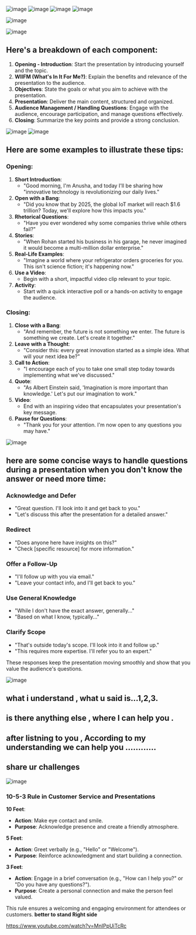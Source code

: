 ![image](https://github.com/anusha-tikarya/Soft_skills/assets/84814767/d0edd7da-e361-4cd7-bb4b-a75862b5f5c7)
![image](https://github.com/anusha-tikarya/Soft_skills/assets/84814767/80eb9954-408e-4210-b532-edfc8db1523e)
![image](https://github.com/anusha-tikarya/Soft_skills/assets/84814767/58cc076f-dc1d-459d-a87f-c7fa77ff865b)
![image](https://github.com/anusha-tikarya/Soft_skills/assets/84814767/604e5e27-d53d-4153-8589-ef1515a75bd7)

![image](https://github.com/anusha-tikarya/Soft_skills/assets/84814767/5d51c1bd-f157-43d8-a4a2-637c985b0987)


![image](https://github.com/anusha-tikarya/Soft_skills/assets/84814767/a3d26456-d53e-4ede-b84e-be97d4e360f9)

## Here's a breakdown of each component:

1. **Opening - Introduction**: Start the presentation by introducing yourself and the topic.
2. **WIIFM (What's In It For Me?)**: Explain the benefits and relevance of the presentation to the audience.
3. **Objectives**: State the goals or what you aim to achieve with the presentation.
4. **Presentation**: Deliver the main content, structured and organized.
5. **Audience Management / Handling Questions**: Engage with the audience, encourage participation, and manage questions effectively.
6. **Closing**: Summarize the key points and provide a strong conclusion.

![image](https://github.com/anusha-tikarya/Soft_skills/assets/84814767/b5e67de7-358c-4360-b339-d7bf52a81800)
![image](https://github.com/anusha-tikarya/Soft_skills/assets/84814767/36849667-a473-498f-9df9-e5e1953df5ab)
## Here are some examples to illustrate these tips:

### Opening:
1. **Short Introduction**: 
   - "Good morning, I'm Anusha, and today I'll be sharing how "innovative technology is revolutionizing our daily lives."
2. **Open with a Bang**:
   - "Did you know that by 2025, the global IoT market will reach $1.6 trillion? Today, we'll explore how this impacts you."
3. **Rhetorical Questions**:
   - "Have you ever wondered why some companies thrive while others fail?"
4. **Stories**:
   - "When Rohan started his business in his garage, he never imagined it would become a multi-million dollar enterprise."
5. **Real-Life Examples**:
   - "Imagine a world where your refrigerator orders groceries for you. This isn't science fiction; it's happening now."
6. **Use a Video**:
   - Begin with a short, impactful video clip relevant to your topic.
7. **Activity**:
   - Start with a quick interactive poll or a hands-on activity to engage the audience.

### Closing:
1. **Close with a Bang**:
   - "And remember, the future is not something we enter. The future is something we create. Let's create it together."
2. **Leave with a Thought**:
   - "Consider this: every great innovation started as a simple idea. What will your next idea be?"
3. **Call to Action**:
   - "I encourage each of you to take one small step today towards implementing what we've discussed."
4. **Quote**:
   - "As Albert Einstein said, 'Imagination is more important than knowledge.' Let's put our imagination to work."
5. **Video**:
   - End with an inspiring video that encapsulates your presentation's key message.
6. **Pause for Questions**:
   - "Thank you for your attention. I'm now open to any questions you may have."


![image](https://github.com/anusha-tikarya/Soft_skills/assets/84814767/2e78509f-b7d5-49bd-b2b1-73fa96486efb)

## here are some concise ways to handle questions during a presentation when you don't know the answer or need more time:

### Acknowledge and Defer
- "Great question. I'll look into it and get back to you."
- "Let's discuss this after the presentation for a detailed answer."

### Redirect
- "Does anyone here have insights on this?"
- "Check [specific resource] for more information."

### Offer a Follow-Up
- "I'll follow up with you via email."
- "Leave your contact info, and I'll get back to you."

### Use General Knowledge
- "While I don't have the exact answer, generally..."
- "Based on what I know, typically..."

### Clarify Scope
- "That's outside today's scope. I'll look into it and follow up."
- "This requires more expertise. I'll refer you to an expert."

These responses keep the presentation moving smoothly and show that you value the audience's questions.

![image](https://github.com/anusha-tikarya/Soft_skills/assets/84814767/b1fbc737-11de-46f3-832f-8f4ec06e3c3f)

## what i understand , what u said is...1,2,3.
## is there anything else , where I can help you .
## after listning to you , According to my understanding we can help you ............
## share ur challenges

![image](https://github.com/anusha-tikarya/Soft_skills/assets/84814767/38a6e51f-5d63-41c5-a43a-64d2be38918b)
### 10-5-3 Rule in Customer Service and Presentations

**10 Feet**:
- **Action**: Make eye contact and smile.
- **Purpose**: Acknowledge presence and create a friendly atmosphere.

**5 Feet**:
- **Action**: Greet verbally (e.g., "Hello" or "Welcome").
- **Purpose**: Reinforce acknowledgment and start building a connection.

**3 Feet**:
- **Action**: Engage in a brief conversation (e.g., "How can I help you?" or "Do you have any questions?").
- **Purpose**: Create a personal connection and make the person feel valued.

This rule ensures a welcoming and engaging environment for attendees or customers.
**better to stand Right side**

https://www.youtube.com/watch?v=MnIPpUiTcRc

